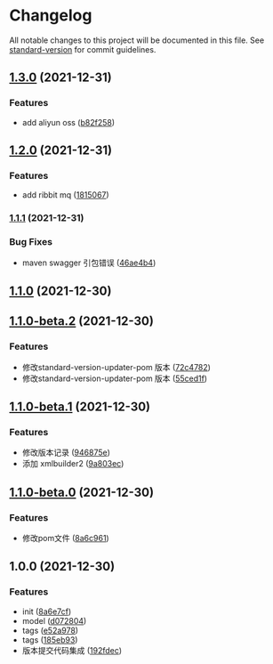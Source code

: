 # Changelog

All notable changes to this project will be documented in this file. See [standard-version](https://github.com/conventional-changelog/standard-version) for commit guidelines.

## [1.3.0](https://github.com/soulRat/spring-boot/compare/v1.2.0...v1.3.0) (2021-12-31)


### Features

* add aliyun oss ([b82f258](https://github.com/soulRat/spring-boot/commit/b82f2586d3f77e04b419fbfc5baae01eb595d8fa))

## [1.2.0](https://github.com/soulRat/spring-boot/compare/v1.1.1...v1.2.0) (2021-12-31)


### Features

* add ribbit mq ([1815067](https://github.com/soulRat/spring-boot/commit/1815067e7d0a0134aa181513b188491ee3cf4ece))

### [1.1.1](https://github.com/soulRat/spring-boot/compare/v1.1.0...v1.1.1) (2021-12-31)


### Bug Fixes

* maven swagger 引包错误 ([46ae4b4](https://github.com/soulRat/spring-boot/commit/46ae4b40eb45261fffc399423585db7f77a5cee0))

## [1.1.0](https://github.com/soulRat/spring-boot/compare/v1.1.0-beta.2...v1.1.0) (2021-12-30)

## [1.1.0-beta.2](https://github.com/soulRat/spring-boot/compare/v1.1.0-beta.1...v1.1.0-beta.2) (2021-12-30)


### Features

* 修改standard-version-updater-pom 版本 ([72c4782](https://github.com/soulRat/spring-boot/commit/72c478262737602f20e46487cc5d7ac759b9d36a))
* 修改standard-version-updater-pom 版本 ([55ced1f](https://github.com/soulRat/spring-boot/commit/55ced1ff1f5457b96f3f21243aa53091fc39a324))

## [1.1.0-beta.1](https://github.com/soulRat/spring-boot/compare/v1.1.0-beta.0...v1.1.0-beta.1) (2021-12-30)


### Features

* 修改版本记录 ([946875e](https://github.com/soulRat/spring-boot/commit/946875e0781918a1f4ad450c4afedf4bdd9c1e3d))
* 添加 xmlbuilder2 ([9a803ec](https://github.com/soulRat/spring-boot/commit/9a803ec77d38de9e889e4fcfa00848017faa14cf))

## [1.1.0-beta.0](https://github.com/soulRat/spring-boot/compare/v1.0.0...v1.1.0-beta.0) (2021-12-30)


### Features

* 修改pom文件 ([8a6c961](https://github.com/soulRat/spring-boot/commit/8a6c961a2495d7d4d0aa18b47953083f1fd3876d))

## 1.0.0 (2021-12-30)


### Features

* init ([8a6e7cf](https://github.com/soulRat/spring-boot/commit/8a6e7cf9c693ac9e11c2ed2bb4f14fe8b133b306))
* model ([d072804](https://github.com/soulRat/spring-boot/commit/d072804875ecaffcc6f105433a98914b9d4e4050))
* tags ([e52a978](https://github.com/soulRat/spring-boot/commit/e52a978d91e81b1dd895773e9d69b070305710b1))
* tags ([185eb93](https://github.com/soulRat/spring-boot/commit/185eb9326466b142c2512b54e41d0db280402a89))
* 版本提交代码集成 ([192fdec](https://github.com/soulRat/spring-boot/commit/192fdeceda99678528439e568c96d299143d4cd8))
